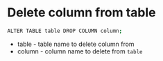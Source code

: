# Delete column from table

```bash
ALTER TABLE table DROP COLUMN column;
```

- table - table name to delete column from
- column - column name to delete from ```table```
